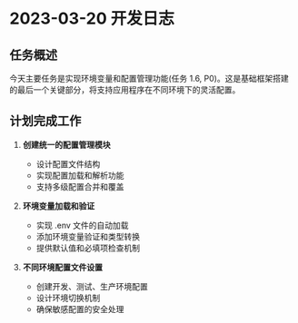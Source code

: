 # 2023-03-20 开发日志

## 任务概述
今天主要任务是实现环境变量和配置管理功能(任务 1.6, P0)。这是基础框架搭建的最后一个关键部分，将支持应用程序在不同环境下的灵活配置。

## 计划完成工作

1. **创建统一的配置管理模块**
   - 设计配置文件结构
   - 实现配置加载和解析功能
   - 支持多级配置合并和覆盖

2. **环境变量加载和验证**
   - 实现 .env 文件的自动加载
   - 添加环境变量验证和类型转换
   - 提供默认值和必填项检查机制

3. **不同环境配置文件设置**
   - 创建开发、测试、生产环境配置
   - 设计环境切换机制
   - 确保敏感配置的安全处理 